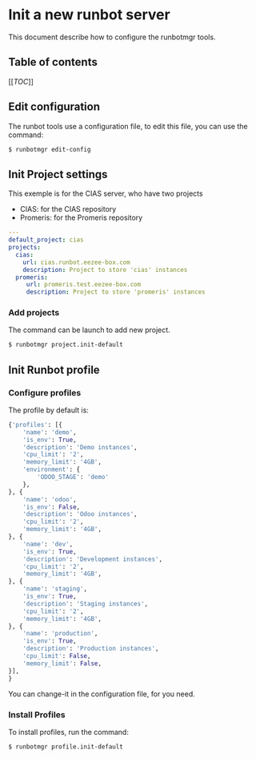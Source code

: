 # Init a new runbot server

This document describe how to configure the runbotmgr tools.

## Table of contents

[[_TOC_]]

## Edit configuration

The runbot tools use a configuration file, to edit this file, you can use the command:

```bash
$ runbotmgr edit-config
```

## Init Project settings

This exemple is for the CIAS server, who have two projects

* CIAS: for the CIAS repository
* Promeris: for the Promeris repository


```yaml
---
default_project: cias
projects:
  cias:
    url: cias.runbot.eezee-box.com
    description: Project to store 'cias' instances
  promeris:
     url: promeris.test.eezee-box.com
     description: Project to store 'promeris' instances
```

### Add projects

The command can be launch to add new project.

```bash
$ runbotmgr project.init-default
```

## Init Runbot profile

### Configure profiles

The profile by default is:

```python
{'profiles': [{
    'name': 'demo',
    'is_env': True,
    'description': 'Demo instances',
    'cpu_limit': '2',
    'memory_limit': '4GB',
    'environment': {
        'ODOO_STAGE': 'demo'
    },
}, {
    'name': 'odoo',
    'is_env': False,
    'description': 'Odoo instances',
    'cpu_limit': '2',
    'memory_limit': '4GB',
}, {
    'name': 'dev',
    'is_env': True,
    'description': 'Development instances',
    'cpu_limit': '2',
    'memory_limit': '4GB',
}, {
    'name': 'staging',
    'is_env': True,
    'description': 'Staging instances',
    'cpu_limit': '2',
    'memory_limit': '4GB',
}, {
    'name': 'production',
    'is_env': True,
    'description': 'Production instances',
    'cpu_limit': False,
    'memory_limit': False,
}],
}
```

You can change-it in the configuration file, for you need.

### Install Profiles

To install profiles, run the command:

```bash
$ runbotmgr profile.init-default
```
